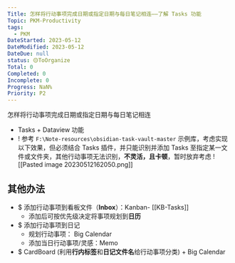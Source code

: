 ```yaml
---
Title: 怎样将行动事项完成日期或指定日期与每日笔记相连——了解 Tasks 功能
Topic: PKM-Productivity
tags:
  - PKM
DateStarted: 2023-05-12
DateModified: 2023-05-12
DateDue: null
status: 🟡ToOrganize
Total: 0
Completed: 0
Incomplete: 0
Progress: NaN%
Priority: P2
---
```

怎样将行动事项完成日期或指定日期与每日笔记相连
- Tasks + Dataview 功能
- ! 参考 `F:\Note-resources\obsidian-task-vault-master` 示例库，考虑实现以下效果，但必须结合 Tasks 插件，并只能识别并添加 Tasks 至指定某一文件或文件夹，其他行动事项无法识别，**不灵活，且卡顿**，暂时放弃考虑
![[Pasted image 20230512162050.png]]

## 其他办法
- $ 添加行动事项到看板文件（**Inbox**）：Kanban-  [[KB-Tasks]]
	- 添加后可按优先级决定将事项规划到**日历**
- $ 添加行动事项到日记
	- 规划行动事项： Big Calendar 
	- 添加当日行动事项/灵感：Memo
- $ CardBoard (利用**行内标签**和**日记文件名**给行动事项分类) + Big Calendar